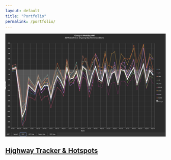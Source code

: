 ```yaml
---
layout: default
title: "Portfolio"
permalink: /portfolio/
---
```


<main class="portfolio-extent">
  <div class="gray-box">
    <div class="portfolio-content">
      <img src="/assets/images/portfolio_hwytracker.png" alt="Highway Tracker & Hotspots" class="portfolio-preview-image">
      <h2 class="portfolio-item-header">
        <a href="/portfolio/project/highway-tracker-hotspots/">Highway Tracker & Hotspots</a>
      </h2>
    </div>
  </div>

  <div class="spacer-50"></div>
</main>